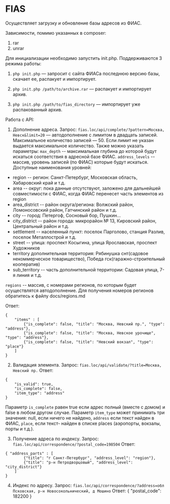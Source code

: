 FIAS
================

Осуществляет загрузку и обновление базы адресов из ФИАС.

Зависимости, помимо указанных в composer:
1. rar
2. unrar


Для инициализации необходимо запустить init.php. Поддерживаются 3 режима работы:

1. ```php init.php``` — запросит с сайта ФИАСа последнюю версию базы, скачает ее, распакует и импортирует.

2. ```php init.php /path/to/archive.rar``` — распакует и импортирует архив.

3. ```php init.php /path/to/fias_directory``` — импортирует уже распакованный архив.

Работа с API:
1. Дополнение адреса.
Запрос:
```fias.loc/api/complete/?pattern=Москва, Невск&limit=20``` — автодополнение с лимитом в двадцать записей.
Максимальное количество записей — 50. Если лимит не указан выдается максимальное количество.
Также можно указать параметры:
```max_depth``` -- максимальная глубина до которой будут искаться соответствия в адресной базе ФИАС.
```address_levels``` -- массив, уровень записей (по ФИАС) которые будут искаться.
Доступные наименования уровней:
*   region -- регион: Санкт-Петербург, Московская область, Хабаровский край и т.д.
*   area -- округ: пока данные отсутствуют, заложено для дальнейшей совместимости с ФИАС, когда ФИАС перенесет часть элементов из region
*   area_district -- район округа/региона: Волжский район, Ломоносовский район, Гатчинский район и т.д.
*   city -- город: Петергоф, Сосновый бор, Пушкин...
*   city_district -- район города: микрорайон № 13, Кировский район, Центральный район и т.д.
*   settlement -- населенный пункт: поселок Парголово, станция Разлив, поселок Металлострой и т.д.
*   street -- улица: проспект Косыгина, улица Ярославская, проспект Художников
*   territory дополнительная территория: Рябинушка снт(садовое некоммерческое товарищество), Победа гск(гаражно-строительный кооператив)
*   sub_territory -- часть дополнительной территории: Садовая улица, 7-я линия и т.д.

```regions``` -- массив, с номерами регионов, по которым будет осуществлятся автодополнение. Для получения
номеров регионов обратитесь к файлу docs/regions.md

Ответ:
```
{
    "items" : [
        {"is_complete": false, "title": "Москва, Невский пр.", "type": "address"},
        {"is_complete": false, "title": "Москва, Невское урочище", "type": "address"},
        {"is_complete": false, "title": "Невский вокзал", "type": "place"}
    ]
}
```

2. Валидация элемента.
Запрос:
```fias.loc/api/validate/?title=Москва, Невский пр.```
Ответ:
```
{
    "is_valid": true,
    "is_complete": false,
    "item_type": "address"
}
```
Параметр ```is_complete``` равен true если адрес полный (вместе с домом) и false в любом другом случае.
Параметр ```item_type``` может принимать три значения: null, если ничего не найдено, ```address``` если текст найден в ФИАС, ```place```, если текст- найден в списке places (аэропорты, вокзалы, порты и т.д.).


3. Получение адреса по индексу.
Запрос:
```fias.loc/api/correspondence/?postal_code=198504```
Ответ:
```
{ "address_parts" : [
        {"title": "г Санкт-Петербург", "address_level": "region"},
        {"title": "р-н Петродворцовый", "address_level": "city_district"}
    ]
}
```

4. Индекс по адресу.
Запрос:
```fias.loc/api/correspondence/?address=обл Псковская, р-н Новосокольнический, д Мошино```
Ответ:
{ "postal_code": 182200 }
